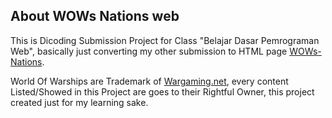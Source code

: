 ## About WOWs Nations web

This is Dicoding Submission Project for Class "Belajar Dasar Pemrograman Web", basically just converting my other submission to HTML page [WOWs-Nations](https://github.com/Darkerside/WOWs-Nations).

World Of Warships are Trademark of [Wargaming.net](https://worldofwarships.asia/), every content Listed/Showed in this Project are goes to their Rightful Owner, this project created just for my learning sake.